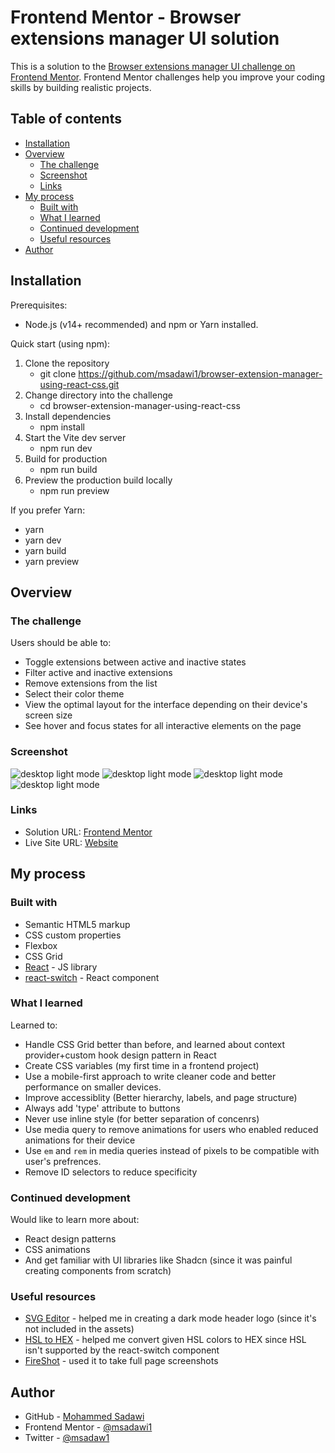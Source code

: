 # Frontend Mentor - Browser extensions manager UI solution

This is a solution to the [Browser extensions manager UI challenge on Frontend Mentor](https://www.frontendmentor.io/challenges/browser-extension-manager-ui-yNZnOfsMAp). Frontend Mentor challenges help you improve your coding skills by building realistic projects. 

## Table of contents

- [Installation](#installation)
- [Overview](#overview)
  - [The challenge](#the-challenge)
  - [Screenshot](#screenshot)
  - [Links](#links)
- [My process](#my-process)
  - [Built with](#built-with)
  - [What I learned](#what-i-learned)
  - [Continued development](#continued-development)
  - [Useful resources](#useful-resources)
- [Author](#author)

## Installation

Prerequisites:
- Node.js (v14+ recommended) and npm or Yarn installed.

Quick start (using npm):
1. Clone the repository
   - git clone https://github.com/msadawi1/browser-extension-manager-using-react-css.git
2. Change directory into the challenge
   - cd browser-extension-manager-using-react-css
3. Install dependencies
   - npm install
4. Start the Vite dev server
   - npm run dev
5. Build for production
   - npm run build
6. Preview the production build locally
   - npm run preview

If you prefer Yarn:
- yarn
- yarn dev
- yarn build
- yarn preview

## Overview

### The challenge

Users should be able to:

- Toggle extensions between active and inactive states
- Filter active and inactive extensions
- Remove extensions from the list
- Select their color theme
- View the optimal layout for the interface depending on their device's screen size
- See hover and focus states for all interactive elements on the page

### Screenshot

![desktop light mode](./screenshots/desktop-light-mode.png)
![desktop light mode](./screenshots/desktop-dark-mode.png)
![desktop light mode](./screenshots/mobile-light.png)
![desktop light mode](./screenshots/mobile-dark.png)


### Links

- Solution URL: [Frontend Mentor](https://t.co/ZfJcFFIj9Y)
- Live Site URL: [Website](https://t.co/5Ai57xPW8x)

## My process

### Built with

- Semantic HTML5 markup
- CSS custom properties
- Flexbox
- CSS Grid
- [React](https://reactjs.org/) - JS library
- [react-switch](https://www.npmjs.com/package/react-switch) - React component

### What I learned

Learned to:
- Handle CSS Grid better than before, and learned about context provider+custom hook design pattern in React
- Create CSS variables (my first time in a frontend project)
- Use a mobile-first approach to write cleaner code and better performance on smaller devices.
- Improve accessiblity (Better hierarchy, labels, and page structure)
- Always add 'type' attribute to buttons
- Never use inline style (for better separation of concenrs)
- Use media query to remove animations for users who enabled reduced animations for their device
- Use `em` and `rem` in media queries instead of pixels to be compatible with user's prefrences.
- Remove ID selectors to reduce specificity

### Continued development

Would like to learn more about:
- React design patterns
- CSS animations
- And get familiar with UI libraries like Shadcn (since it was painful creating components from scratch)

### Useful resources

- [SVG Editor](https://www.svgviewer.dev/) - helped me in creating a dark mode header logo (since it's not included in the assets)
- [HSL to HEX](https://htmlcolors.com/hsl-to-hex) - helped me convert given HSL colors to HEX since HSL isn't supported by the react-switch component
- [FireShot](https://getfireshot.com/) - used it to take full page screenshots

## Author

- GitHub - [Mohammed Sadawi](https://github.com/msadawi1)
- Frontend Mentor - [@msadawi1](https://www.frontendmentor.io/profile/yourusername)
- Twitter - [@msadaw1](https://x.com/msadaw1)
